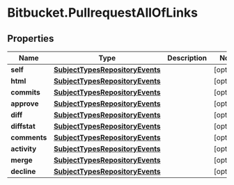 # Bitbucket.PullrequestAllOfLinks

## Properties

Name | Type | Description | Notes
------------ | ------------- | ------------- | -------------
**self** | [**SubjectTypesRepositoryEvents**](SubjectTypesRepositoryEvents.md) |  | [optional] 
**html** | [**SubjectTypesRepositoryEvents**](SubjectTypesRepositoryEvents.md) |  | [optional] 
**commits** | [**SubjectTypesRepositoryEvents**](SubjectTypesRepositoryEvents.md) |  | [optional] 
**approve** | [**SubjectTypesRepositoryEvents**](SubjectTypesRepositoryEvents.md) |  | [optional] 
**diff** | [**SubjectTypesRepositoryEvents**](SubjectTypesRepositoryEvents.md) |  | [optional] 
**diffstat** | [**SubjectTypesRepositoryEvents**](SubjectTypesRepositoryEvents.md) |  | [optional] 
**comments** | [**SubjectTypesRepositoryEvents**](SubjectTypesRepositoryEvents.md) |  | [optional] 
**activity** | [**SubjectTypesRepositoryEvents**](SubjectTypesRepositoryEvents.md) |  | [optional] 
**merge** | [**SubjectTypesRepositoryEvents**](SubjectTypesRepositoryEvents.md) |  | [optional] 
**decline** | [**SubjectTypesRepositoryEvents**](SubjectTypesRepositoryEvents.md) |  | [optional] 


